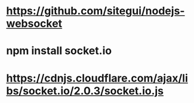 # https://github.com/sitegui/nodejs-websocket
# npm install socket.io
# https://cdnjs.cloudflare.com/ajax/libs/socket.io/2.0.3/socket.io.js